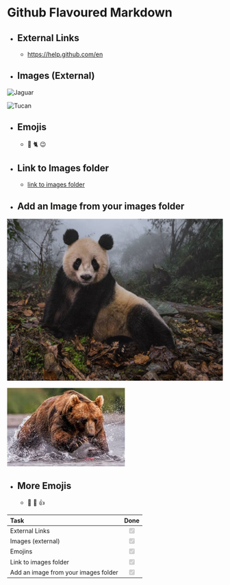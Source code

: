 # Github Flavoured Markdown

- ## External Links

  - https://help.github.com/en

- ## Images (External)

![Jaguar](https://images.unsplash.com/photo-1569691105751-88df003de7a4?ixid=MXwxMjA3fDB8MHxwaG90by1wYWdlfHx8fGVufDB8fHw%3D&ixlib=rb-1.2.1&auto=format&fit=crop&w=1567&q=80)

![Tucan](https://i.pinimg.com/originals/80/bf/55/80bf55d21ba14f7701c067a2108bb53d.jpg)

- ## Emojis

  - 🐼 🐈 😉

- ## Link to Images folder

  - [link to images folder](https://github.com/habidbesp/Authoring/tree/main/Images)

- ## Add an Image from your images folder

![Panda](Images/National-Geographic-13.jpg)

![Oso](Images/oso.jpeg)

- ## More Emojis
  - 🐼 🐻 👍

| Task                                 |                    Done                    |
| :----------------------------------- | :----------------------------------------: |
| External Links                       | <input type="checkbox" disabled checked /> |
| Images (external)                    | <input type="checkbox" disabled checked /> |
| Emojins                              | <input type="checkbox" disabled checked /> |
| Link to images folder                | <input type="checkbox" disabled checked /> |
| Add an image from your images folder | <input type="checkbox" disabled checked /> |
